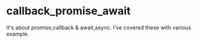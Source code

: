 # callback_promise_await
It's about promise,callback &amp; await,async. I've covered these with various example. 
